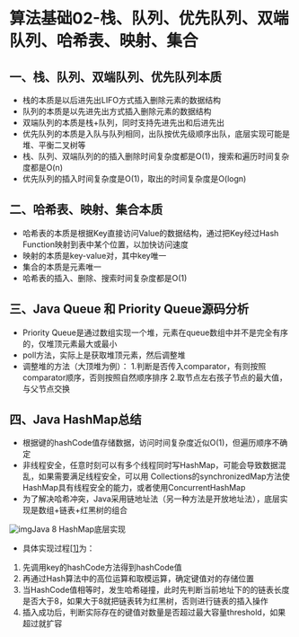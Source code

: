 # 算法基础02-栈、队列、优先队列、双端队列、哈希表、映射、集合

## 一、栈、队列、双端队列、优先队列本质 

- 栈的本质是以后进先出LIFO方式插入删除元素的数据结构
- 队列的本质是以先进先出方式插入删除元素的数据结构
- 双端队列的本质是栈+队列，同时支持先进先出和后进先出
- 优先队列的本质是入队与队列相同，出队按优先级顺序出队，底层实现可能是堆、平衡二叉树等
- 栈、队列、双端队列的的插入删除时间复杂度都是O(1)，搜索和遍历时间复杂度都是O(n)
- 优先队列的插入时间复杂度是O(1)，取出的时间复杂度是O(logn)

## 二、哈希表、映射、集合本质 

- 哈希表的本质是根据Key直接访问Value的数据结构，通过把Key经过Hash Function映射到表中某个位置，以加快访问速度
- 映射的本质是key-value对，其中key唯一
- 集合的本质是元素唯一
- 哈希表的插入、删除、搜索时间复杂度都是O(1)

## 三、Java Queue 和 Priority Queue源码分析

- Priority Queue是通过数组实现一个堆，元素在queue数组中并不是完全有序的，仅堆顶元素最大或最小
- poll方法，实际上是获取堆顶元素，然后调整堆
- 调整堆的方法（大顶堆为例）：
  1.判断是否传入comparator，有则按照comparator顺序，否则按照自然顺序排序
  2.取节点左右孩子节点的最大值，与父节点交换

## 四、Java HashMap总结

- 根据键的hashCode值存储数据，访问时间复杂度近似O(1)，但遍历顺序不确定
- 非线程安全，任意时刻可以有多个线程同时写HashMap，可能会导致数据混乱，如果需要满足线程安全，可以用 Collections的synchronizedMap方法使HashMap具有线程安全的能力，或者使用ConcurrentHashMap
- 为了解决哈希冲突，Java采用链地址法（另一种方法是开放地址法），底层实现是数组+链表+红黑树的组合

![img](https://pic2.zhimg.com/80/v2-bc6f2854a7a6027dc1c25bb91f37f08d_720w.jpg)Java 8 HashMap底层实现

- 具体实现过程[[1\]](https://zhuanlan.zhihu.com/p/115277503#ref_1)为：

1. 先调用key的hashCode方法得到hashCode值
2. 再通过Hash算法中的高位运算和取模运算，确定键值对的存储位置
3. 当HashCode值相等时，发生哈希碰撞，此时先判断当前地址下的的链表长度是否大于8，如果大于8就把链表转为红黑树，否则进行链表的插入操作
4. 插入成功后，判断实际存在的键值对数量是否超过最大容量threshold，如果超过就扩容